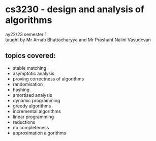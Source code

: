 # cs3230 - design and analysis of algorithms
ay22/23 semester 1 </br>
taught by Mr Arnab Bhattacharyya and Mr Prashant Nalini Vasudevan

## topics covered:
- stable matching
- asymptotic analysis
- proving correctness of algorithms
- randomisation
- hashing 
- amortised analysis
- dynamic programming
- greedy algorithms
- incremental algorithms
- linear programming
- reductions
- np completeness
- approximation algorithms
